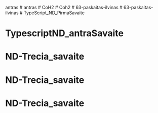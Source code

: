 antras
#   a n t r a s  
 #   C o H 2  
 #   C o h 2  
 #   6 3 - p a s k a i t a s - i l v i n a s  
 #   6 3 - p a s k a i t a s - i l v i n a s  
 # TypeScript_ND_PirmaSavaite
# TypescriptND_antraSavaite
# ND-Trecia_savaite
# ND-Trecia_savaite
# ND-Trecia_savaite
